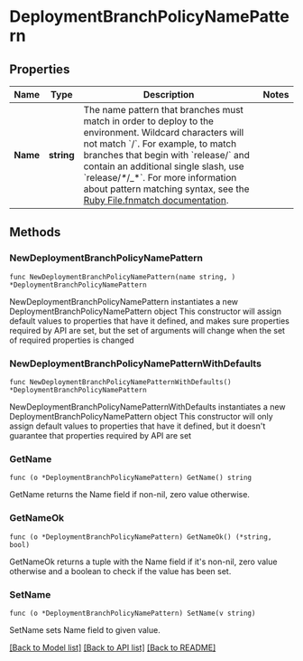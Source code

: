 # DeploymentBranchPolicyNamePattern

## Properties

Name | Type | Description | Notes
------------ | ------------- | ------------- | -------------
**Name** | **string** | The name pattern that branches must match in order to deploy to the environment.  Wildcard characters will not match &#x60;/&#x60;. For example, to match branches that begin with &#x60;release/&#x60; and contain an additional single slash, use &#x60;release/_*_/_*&#x60;. For more information about pattern matching syntax, see the [Ruby File.fnmatch documentation](https://ruby-doc.org/core-2.5.1/File.html#method-c-fnmatch). | 

## Methods

### NewDeploymentBranchPolicyNamePattern

`func NewDeploymentBranchPolicyNamePattern(name string, ) *DeploymentBranchPolicyNamePattern`

NewDeploymentBranchPolicyNamePattern instantiates a new DeploymentBranchPolicyNamePattern object
This constructor will assign default values to properties that have it defined,
and makes sure properties required by API are set, but the set of arguments
will change when the set of required properties is changed

### NewDeploymentBranchPolicyNamePatternWithDefaults

`func NewDeploymentBranchPolicyNamePatternWithDefaults() *DeploymentBranchPolicyNamePattern`

NewDeploymentBranchPolicyNamePatternWithDefaults instantiates a new DeploymentBranchPolicyNamePattern object
This constructor will only assign default values to properties that have it defined,
but it doesn't guarantee that properties required by API are set

### GetName

`func (o *DeploymentBranchPolicyNamePattern) GetName() string`

GetName returns the Name field if non-nil, zero value otherwise.

### GetNameOk

`func (o *DeploymentBranchPolicyNamePattern) GetNameOk() (*string, bool)`

GetNameOk returns a tuple with the Name field if it's non-nil, zero value otherwise
and a boolean to check if the value has been set.

### SetName

`func (o *DeploymentBranchPolicyNamePattern) SetName(v string)`

SetName sets Name field to given value.



[[Back to Model list]](../README.md#documentation-for-models) [[Back to API list]](../README.md#documentation-for-api-endpoints) [[Back to README]](../README.md)


